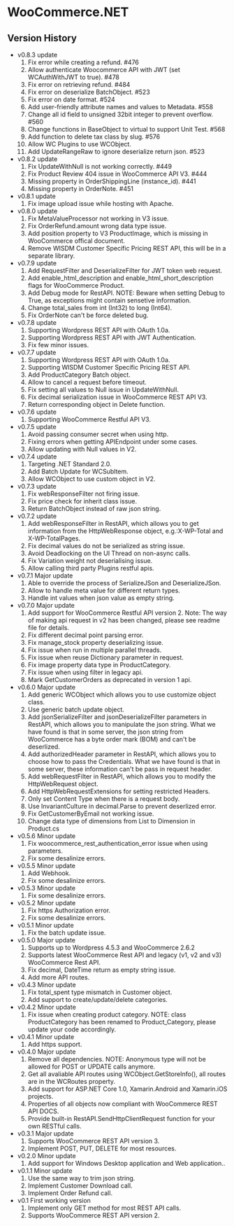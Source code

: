 ﻿WooCommerce.NET
======================

Version History
-------------------
* v0.8.3 update
  1. Fix error while creating a refund. #476
  2. Allow authenticate Woocommerce API with JWT (set WCAuthWithJWT to true). #478
  3. Fix error on retrieving refund. #484
  4. Fix error on deserialize BatchObject. #523
  5. Fix error on date format. #524
  6. Add user-friendly attribute names and values to Metadata. #558
  7. Change all id field to unsigned 32bit integer to prevent overflow. #560
  8. Change functions in BaseObject to virtual to support Unit Test. #568
  9. Add function to delete tax class by slug. #576
  10. Allow WC Plugins to use WCObject.
  11. Add UpdateRangeRaw to ignore deserialize return json. #523
* v0.8.2 update
  1. Fix UpdateWithNull is not working correctly. #449
  2. Fix Product Review 404 issue in WooCommerce API V3. #444
  3. Missing property in OrderShippingLine (instance_id). #441
  4. Missing property in OrderNote. #451
* v0.8.1 update
  1. Fix image upload issue while hosting with Apache.
* v0.8.0 update
  1. Fix MetaValueProcessor not working in V3 issue.
  2. Fix OrderRefund.amount wrong data type issue.
  3. Add position property to V3 ProductImage, which is missing in WooCommerce offical document.
  4. Remove WISDM Customer Specific Pricing REST API, this will be in a separate library.
* v0.7.9 update
  1. Add RequestFilter and DeserializeFilter for JWT token web request.
  2. Add enable_html_description and enable_html_short_description flags for WooCommerce Product.
  3. Add Debug mode for RestAPI. NOTE: Beware when setting Debug to True, as exceptions might contain sensetive information.
  4. Change total_sales from int (Int32) to long (Int64).
  5. Fix OrderNote can't be force deleted bug.
* v0.7.8 update
  1. Supporting Wordpress REST API with OAuth 1.0a.
  2. Supporting Wordpress REST API with JWT Authentication.
  3. Fix few minor issues.
* v0.7.7 update
  1. Supporting Wordpress REST API with OAuth 1.0a.
  2. Supporting WISDM Customer Specific Pricing REST API.
  3. Add ProductCategory Batch object.
  4. Allow to cancel a request before timeout.
  5. Fix setting all values to Null issue in UpdateWithNull.
  6. Fix decimal serialization issue in WooCommerce REST API V3.
  7. Return corresponding object in Delete function.
* v0.7.6 update
  1. Supporting WooCommerce Restful API V3.
* v0.7.5 update
  1. Avoid passing consumer secret when using http.
  2. Fixing errors when getting APIEndpoint under some cases.
  3. Allow updating with Null values in V2.
* v0.7.4 update
  1. Targeting .NET Standard 2.0.
  2. Add Batch Update for WCSubItem.
  3. Allow WCObject to use custom object in V2.
* v0.7.3 update
  1. Fix webResponseFilter not firing issue.
  2. Fix price check for inherit class issue.
  3. Return BatchObject instead of raw json string.
* v0.7.2 update
  1. Add webResponseFilter in RestAPI, which allows you to get information from the HttpWebResponse object, e.g.:X-WP-Total and X-WP-TotalPages.
  2. Fix decimal values do not be serialized as string issue.
  3. Avoid Deadlocking on the UI Thread on non-async calls.
  4. Fix Variation weight not deserialising issue.
  5. Allow calling third party Plugins restful apis.
* v0.7.1 Major update
  1. Able to override the process of SerializeJSon and DeserializeJSon.
  2. Allow to handle meta value for different return types.
  3. Handle int values when json value as empty string.
* v0.7.0 Major update
  1. Add support for WooCommerce Restful API version 2. Note: The way of making api request in v2 has been changed, please see readme file for details.
  2. Fix different decimal point parsing error.
  3. Fix manage_stock property deserializing issue.
  4. Fix issue when run in multiple parallel threads.
  5. Fix issue when reuse Dictionary parameter in request.
  6. Fix image property data type in ProductCategory.
  7. Fix issue when using filter in legacy api.
  8. Mark GetCustomerOrders as deprecated in version 1 api.
* v0.6.0 Major update
  1. Add generic WCObject which allows you to use customize object class.
  2. Use generic batch update object.
  3. Add jsonSerializeFilter and jsonDeserializeFilter parameters in RestAPI, which allows you to manipulate the json string. What we have found is that in some server, the json string from WooCommerce has a byte order mark (BOM) and can't be deserlized.
  4. Add authorizedHeader parameter in RestAPI, which allows you to choose how to pass the Credentials. What we have found is that in some server, these information can't be pass in request header.
  5. Add webRequestFilter in RestAPI, which allows you to modify the HttpWebRequest object.
  6. Add HttpWebRequestExtensions for setting restricted Headers.
  7. Only set Content Type when there is a request body.
  8. Use InvariantCulture in decimal.Parse to prevent deserlized error.
  9. Fix GetCustomerByEmail not working issue.
  10. Change data type of dimensions from List<Dimension> to Dimension in Product.cs
* v0.5.6 Minor update
  1. Fix woocommerce_rest_authentication_error issue when using parameters.
  2. Fix some desalinize errors.
* v0.5.5 Minor update
  1. Add Webhook.
  2. Fix some desalinize errors.
* v0.5.3 Minor update
  1. Fix some desalinize errors.
* v0.5.2 Minor update
  1. Fix https Authorization error.
  2. Fix some desalinize errors.
* v0.5.1 Minor update
  1. Fix the batch update issue.
* v0.5.0 Major update
  1. Supports up to Wordpress 4.5.3 and WooCommerce 2.6.2
  2. Supports latest WooCommerce Rest API and legacy (v1, v2 and v3) WooCommerce Rest API.
  3. Fix decimal, DateTime return as empty string issue.
  4. Add more API routes.
* v0.4.3 Minor update
  1. Fix total_spent type mismatch in Customer object.
  2. Add support to create/update/delete categories.
* v0.4.2 Minor update
  1. Fix issue when creating product category. NOTE: class ProductCategory has been renamed to Product_Category, please update your code accordingly.
* v0.4.1 Minor update
  1. Add https support.
* v0.4.0 Major update
  1. Remove all dependencies. NOTE: Anonymous type will not be allowed for POST or UPDATE calls anymore.
  2. Get all avaliable API routes using WCObject.GetStoreInfo(), all routes are in the WCRoutes property.
  3. Add support for ASP.NET Core 1.0, Xamarin.Android and Xamarin.iOS projects.
  4. Properties of all objects now compliant with WooCommerce REST API DOCS.
  5. Provide built-in RestAPI.SendHttpClientRequest function for your own RESTful calls.
* v0.3.1 Major update
  1. Supports WooCommerce REST API version 3.
  2. Implement POST, PUT, DELETE for most resources.
* v0.2.0 Minor update
  1. Add support for Windows Desktop application and Web application..
* v0.1.1 Minor update
  1. Use the same way to trim json string.
  2. Implement Customer Download call.
  3. Implement Order Refund call.
* v0.1 First working version
  1. Implement only GET method for most REST API calls.
  2. Supports WooCommerce REST API version 2.
